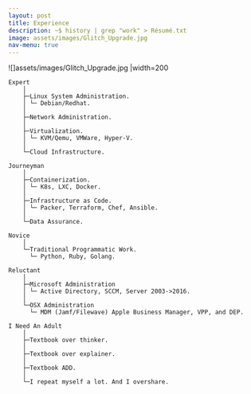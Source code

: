```yaml
---
layout: post
title: Experience
description: ~$ history | grep "work" > Résumé.txt
image: assets/images/Glitch_Upgrade.jpg
nav-menu: true
---
```


![]assets/images/Glitch_Upgrade.jpg |width=200

    Expert
        │
        ├─Linux System Administration.
        │ └─ Debian/Redhat.
        │
        ├─Network Administration.
        │
        ├─Virtualization.
        │ └─ KVM/Qemu, VMWare, Hyper-V.
        │
        └─Cloud Infrastructure.

    Journeyman
        │
        ├─Containerization.
        │ └─ K8s, LXC, Docker.
        │
        ├─Infrastructure as Code.
        │ └─ Packer, Terraform, Chef, Ansible.
        │
        └─Data Assurance.

    Novice
        │
        └─Traditional Programmatic Work.
          └─ Python, Ruby, Golang.

    Reluctant
        │
        ├─Microsoft Administration
        │ └─ Active Directory, SCCM, Server 2003->2016.
        │
        └─OSX Administration
          └─ MDM (Jamf/Filewave) Apple Business Manager, VPP, and DEP.

    I Need An Adult
        │
        ├─Textbook over thinker.
        │
        ├─Textbook over explainer.
        │
        ├─Textbook ADD.
        │
        └─I repeat myself a lot. And I overshare.
